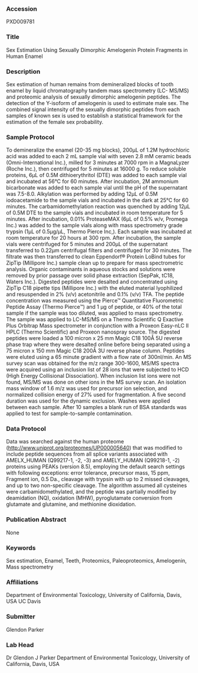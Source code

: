 ### Accession
PXD009781

### Title
Sex Estimation Using Sexually Dimorphic Amelogenin Protein Fragments in Human Enamel

### Description
Sex estimation of human remains from demineralized blocks of tooth enamel by liquid chromatography tandem mass spectrometry (LC- MS/MS) and proteomic analysis of sexually dimorphic amelogenin peptides. The detection of the Y-isoform of amelogenin is used to estimate male sex. The combined signal intensity of the sexually dimorphic peptides from each samples of known sex is used to establish a statistical framework for the estimation of the female sex probability.

### Sample Protocol
To demineralize the enamel (20-35 mg blocks), 200μL of 1.2M hydrochloric acid was added to each 2 mL sample vial with seven 2.8 mM ceramic beads (Omni-International Inc.), milled for 3 minutes at 7000 rpm in a MagnaLyzer (Roche Inc.), then centrifuged for 5 minutes at 16000 g. To reduce soluble proteins, 6μL of 0.5M dithioerythritol (DTE) was added to each sample vial and incubated at 56°C for 60 minutes. After incubation, 2M ammonium bicarbonate was added to each sample vial until the pH of the supernatant was 7.5-8.0. Alkylation was performed by adding 12μL of 0.5M iodoacetamide to the sample vials and incubated in the dark at 25°C for 60 minutes. The carbamidomethylation reaction was quenched by adding 12μL of 0.5M DTE to the sample vials and incubated in room temperature for 5 minutes. After incubation, 0.01% ProteaseMAX (6μL of 0.5% w/v, Promega Inc.) was added to the sample vials along with mass spectrometry grade trypsin (1μL of 0.5μg/μL, Thermo Pierce Inc,). Each sample was incubated at room temperature for 20 hours at 300 rpm. After incubation, the sample vials were centrifuged for 5 minutes and 200μL of the supernatant transferred to 0.22μm centrifugal filters and centrifuged for 30 minutes. The filtrate was then transferred to clean Eppendorf® Protein LoBind tubes for ZipTip (Millipore Inc.) sample clean up to prepare for mass spectrometric analysis. Organic contaminants in aqueous stocks and solutions were removed by prior passage over solid phase extraction (SepPak, tC18, Waters Inc.). Digested peptides were desalted and concentrated using ZipTip C18 pipette tips (Millipore Inc.) with the eluted material lyophilized and resuspended in 2% (v/v) acetonitrile and 0.1% (v/v) TFA. The peptide concentration was measured using the Pierce™ Quantitative Fluorometric Peptide Assay (Thermo Pierce™) and 1 µg of peptide, or 40% of the total sample if the sample was too diluted, was applied to mass spectrometry. The sample was applied to LC-MS/MS on a Thermo Scientific Q Exactive Plus Orbitrap Mass spectrometer in conjunction with a Proxeon Easy-nLC II HPLC (Thermo Scientific) and Proxeon nanospray source. The digested peptides were loaded a 100 micron x 25 mm Magic C18 100Å 5U reverse phase trap where they were desalted online before being separated using a 75 micron x 150 mm Magic C18 200Å 3U reverse phase column.  Peptides were eluted using a 65 minute gradient with a flow rate of 300nl/min. An MS survey scan was obtained for the m/z range 300-1600, MS/MS spectra were acquired using an inclusion list of 28 ions that were subjected to HCD (High Energy Collisional Dissociation). When inclusion list ions were not found, MS/MS was done on other ions in the MS survey scan.  An isolation mass window of 1.6 m/z was used for precursor ion selection, and normalized collision energy of 27% used for fragmentation. A five second duration was used for the dynamic exclusion. Washes were applied between each sample. After 10 samples a blank run of BSA standards was applied to test for sample-to-sample contamination.

### Data Protocol
Data was searched against the human proteome (http://www.uniprot.org/proteomes/UP000005640) that was modified to include peptide sequences from all splice variants associated with AMELX_HUMAN (Q99217-1, -2, -3) and AMELY_HUMAN (Q99218-1, -2) proteins using PEAKs (version 8.5), employing the default search settings with following exceptions: error tolerance, precursor mass, 15 ppm, Fragment ion, 0.5 Da., cleavage with trypsin with up to 2 missed cleavages, and up to two non-specific cleavage. The algorithm assumed all cysteines were carbamidomethylated, and the peptide was partially modified by deamidation (NQ), oxidation (MHW), pyroglutamate conversion from glutamate and glutamine, and methionine dioxidation.

### Publication Abstract
None

### Keywords
Sex estimation, Enamel, Teeth, Proteomics, Paleoproteomics, Amelogenin, Mass spectrometry

### Affiliations
Department of Environmental Toxicology, University of California, Davis, USA
UC Davis

### Submitter
Glendon Parker

### Lab Head
Dr Glendon J Parker
Department of Environmental Toxicology, University of California, Davis, USA


